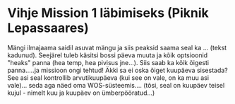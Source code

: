 # Vihje Mission 1 läbimiseks (Piknik Lepassaares)

Mängi ilmajaama saidil asuvat mängu ja siis peaksid saama seal ka ... (tekst kadunud). Seejärel tuleb käsitsi bossi päeva muuta ja kõik optsioonid "heaks" panna (hea temp, hea pivisus jne...). Siis saab ka kõik õigesti panna.....ja missioon ongi tehtud! Äkki sa ei oska õiget kuupäeva sisestada? See asi seal kontrollib arvutikuupäeva (kui see on vale, on ka muu asi vale)... seda aga näed oma WOS-süsteemis.... (tõsi, seal on kuupäev teisel kujul - nimelt kuu ja kuupäev on ümberpööratud...)